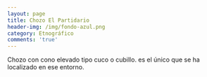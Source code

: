 ```yaml
---
layout: page
title: Chozo El Partidario
header-img: /img/fondo-azul.png
category: Etnográfico
comments: 'true'
---
```



Chozo con cono elevado tipo cuco o cubillo. es el único que se ha localizado en ese entorno.
